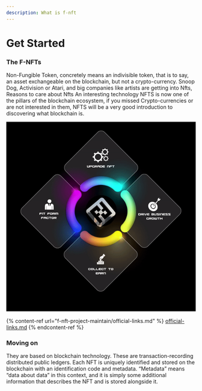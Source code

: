 ```yaml
---
description: What is f-nft
---
```


# Get Started

### The F-NFTs

Non-Fungible Token, concretely means an indivisible token, that is to say, an asset exchangeable on the blockchain, but not a crypto-currency. Snoop Dog, Activision or Atari, and big companies like artists are getting into Nfts, Reasons to care about Nfts An interesting technology NFTS is now one of the pillars of the blockchain ecosystem, if you missed Crypto-currencies or are not interested in them, NFTS will be a very good introduction to discovering what blockchain is.

![](.gitbook/assets/features.gif)

{% content-ref url="f-nft-project-maintain/official-links.md" %}
[official-links.md](f-nft-project-maintain/official-links.md)
{% endcontent-ref %}

### Moving on

They are based on blockchain technology. These are transaction-recording distributed public ledgers. Each NFT is uniquely identified and stored on the blockchain with an identification code and metadata. “Metadata” means “data about data” in this context, and it is simply some additional information that describes the NFT and is stored alongside it.
